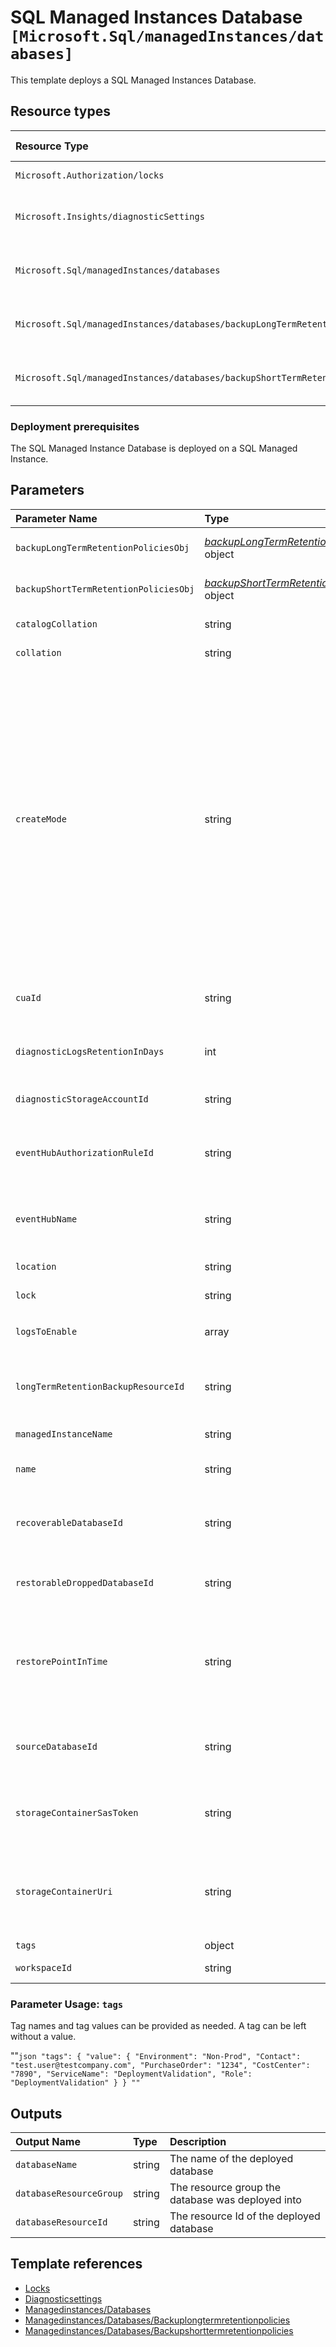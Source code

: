 # SQL Managed Instances Database  `[Microsoft.Sql/managedInstances/databases]`

This template deploys a SQL Managed Instances Database.

## Resource types

| Resource Type | Api Version |
| :-- | :-- |
| `Microsoft.Authorization/locks` | 2016-09-01 |
| `Microsoft.Insights/diagnosticSettings` | 2017-05-01-preview |
| `Microsoft.Sql/managedInstances/databases` | 2021-05-01-preview |
| `Microsoft.Sql/managedInstances/databases/backupLongTermRetentionPolicies` | 2021-02-01-preview |
| `Microsoft.Sql/managedInstances/databases/backupShortTermRetentionPolicies` | 2017-03-01-preview |

### Deployment prerequisites

The SQL Managed Instance Database is deployed on a SQL Managed Instance.

## Parameters

| Parameter Name | Type | Default Value | Possible Values | Description |
| :-- | :-- | :-- | :-- | :-- |
| `backupLongTermRetentionPoliciesObj` | _[backupLongTermRetentionPolicies](backupLongTermRetentionPolicies/readme.md)_ object | `{object}` |  | Optional. The configuration for the backup long term retention policy definition |
| `backupShortTermRetentionPoliciesObj` | _[backupShortTermRetentionPolicies](backupShortTermRetentionPolicies/readme.md)_ object | `{object}` |  | Optional. The configuration for the backup short term retention policy definition |
| `catalogCollation` | string | `SQL_Latin1_General_CP1_CI_AS` |  | Optional. Collation of the managed instance. |
| `collation` | string | `SQL_Latin1_General_CP1_CI_AS` |  | Optional. Collation of the managed instance database. |
| `createMode` | string | `Default` | `[Default, RestoreExternalBackup, PointInTimeRestore, Recovery, RestoreLongTermRetentionBackup]` | Optional. Managed database create mode. PointInTimeRestore: Create a database by restoring a point in time backup of an existing database. SourceDatabaseName, SourceManagedInstanceName and PointInTime must be specified. RestoreExternalBackup: Create a database by restoring from external backup files. Collation, StorageContainerUri and StorageContainerSasToken must be specified. Recovery: Creates a database by restoring a geo-replicated backup. RecoverableDatabaseId must be specified as the recoverable database resource ID to restore. |
| `cuaId` | string |  |  | Optional. Customer Usage Attribution id (GUID). This GUID must be previously registered |
| `diagnosticLogsRetentionInDays` | int | `365` |  | Optional. Specifies the number of days that logs will be kept for; a value of 0 will retain data indefinitely. |
| `diagnosticStorageAccountId` | string |  |  | Optional. Resource identifier of the Diagnostic Storage Account. |
| `eventHubAuthorizationRuleId` | string |  |  | Optional. Resource ID of the event hub authorization rule for the Event Hubs namespace in which the event hub should be created or streamed to. |
| `eventHubName` | string |  |  | Optional. Name of the event hub within the namespace to which logs are streamed. Without this, an event hub is created for each log category. |
| `location` | string | `[resourceGroup().location]` |  | Optional. Location for all resources. |
| `lock` | string | `NotSpecified` | `[CanNotDelete, NotSpecified, ReadOnly]` | Optional. Specify the type of lock. |
| `logsToEnable` | array | `[SQLInsights, QueryStoreRuntimeStatistics, QueryStoreWaitStatistics, Errors]` | `[SQLInsights, QueryStoreRuntimeStatistics, QueryStoreWaitStatistics, Errors]` | Optional. The name of logs that will be streamed. |
| `longTermRetentionBackupResourceId` | string |  |  | Optional. Conditional. The name of the Long Term Retention backup to be used for restore of this managed database. |
| `managedInstanceName` | string |  |  | Required. The name of the SQL managed instance. |
| `name` | string |  |  | Required. The name of the SQL managed instance database. |
| `recoverableDatabaseId` | string |  |  | Optional. Conditional. The resource identifier of the recoverable database associated with create operation of this database. |
| `restorableDroppedDatabaseId` | string |  |  | Optional. Conditional. The restorable dropped database resource id to restore when creating this database. |
| `restorePointInTime` | string |  |  | Optional. Conditional. If createMode is PointInTimeRestore, this value is required. Specifies the point in time (ISO8601 format) of the source database that will be restored to create the new database. |
| `sourceDatabaseId` | string |  |  | Optional. Conditional. The resource identifier of the source database associated with create operation of this database. |
| `storageContainerSasToken` | string |  |  | Optional. Conditional. If createMode is RestoreExternalBackup, this value is required. Specifies the storage container sas token. |
| `storageContainerUri` | string |  |  | Optional. Conditional. If createMode is RestoreExternalBackup, this value is required. Specifies the uri of the storage container where backups for this restore are stored. |
| `tags` | object | `{object}` |  | Optional. Tags of the resource. |
| `workspaceId` | string |  |  | Optional. Resource identifier of Log Analytics. |

### Parameter Usage: `tags`

Tag names and tag values can be provided as needed. A tag can be left without a value.

""`json
"tags": {
    "value": {
        "Environment": "Non-Prod",
        "Contact": "test.user@testcompany.com",
        "PurchaseOrder": "1234",
        "CostCenter": "7890",
        "ServiceName": "DeploymentValidation",
        "Role": "DeploymentValidation"
    }
}
""`

## Outputs

| Output Name | Type | Description |
| :-- | :-- | :-- |
| `databaseName` | string | The name of the deployed database |
| `databaseResourceGroup` | string | The resource group the database was deployed into |
| `databaseResourceId` | string | The resource Id of the deployed database |

## Template references

- [Locks](https://docs.microsoft.com/en-us/azure/templates/Microsoft.Authorization/2016-09-01/locks)
- [Diagnosticsettings](https://docs.microsoft.com/en-us/azure/templates/Microsoft.Insights/2017-05-01-preview/diagnosticSettings)
- [Managedinstances/Databases](https://docs.microsoft.com/en-us/azure/templates/Microsoft.Sql/2021-05-01-preview/managedInstances/databases)
- [Managedinstances/Databases/Backuplongtermretentionpolicies](https://docs.microsoft.com/en-us/azure/templates/Microsoft.Sql/2021-02-01-preview/managedInstances/databases/backupLongTermRetentionPolicies)
- [Managedinstances/Databases/Backupshorttermretentionpolicies](https://docs.microsoft.com/en-us/azure/templates/Microsoft.Sql/2017-03-01-preview/managedInstances/databases/backupShortTermRetentionPolicies)
